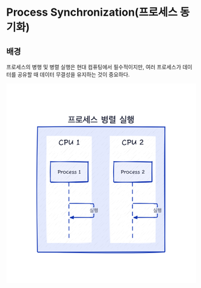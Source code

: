 # Process Synchronization(프로세스 동기화)

## 배경

프로세스의 병행 및 병렬 실행은 현대 컴퓨팅에서 필수적이지만, 여러 프로세스가 데이터를 공유할 때 데이터 무결성을 유지하는 것이 중요하다.

<center>
    <img src="img/process-parallel.png"/>
</center>

